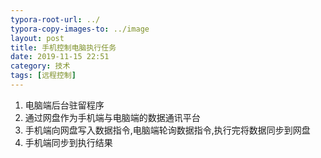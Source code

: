 ```yaml
---
typora-root-url: ../
typora-copy-images-to: ../image
layout: post
title: 手机控制电脑执行任务
date: 2019-11-15 22:51
category: 技术
tags: [远程控制]
---
```




1. 电脑端后台驻留程序
2. 通过网盘作为手机端与电脑端的数据通讯平台
3. 手机端向网盘写入数据指令,电脑端轮询数据指令,执行完将数据同步到网盘
4. 手机端同步到执行结果